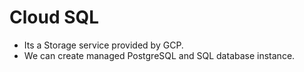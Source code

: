 # Cloud SQL

- Its a Storage service provided by GCP.
- We can create managed PostgreSQL and SQL database instance.
